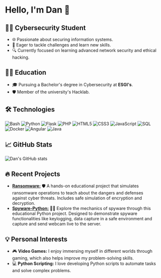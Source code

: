 # Hello, I'm Dan 👋

## 🧑‍💻 Cybersecurity Student
- 🌐 Passionate about securing information systems.
- 🚀 Eager to tackle challenges and learn new skills.
- 🔍 Currently focused on learning advanced network security and ethical hacking.

## 👨‍🎓 Education
- 🎓 Pursuing a Bachelor's degree in Cybersecurity at **ESGI's**.
- 🛡 Member of the university's Hacklab.

## 🛠️ Technologies
![Bash](https://img.shields.io/badge/Bash-121011.svg?style=flat&logo=gnu-bash&logoColor=white)
![Python](https://img.shields.io/badge/Python-3776AB.svg?style=flat&logo=python&logoColor=white)
![Flask](https://img.shields.io/badge/Flask-000000.svg?style=flat&logo=flask&logoColor=white)
![PHP](https://img.shields.io/badge/PHP-777BB4.svg?style=flat&logo=php&logoColor=white)
![HTML5](https://img.shields.io/badge/HTML5-E34F26.svg?style=flat&logo=html5&logoColor=white)
![CSS3](https://img.shields.io/badge/CSS3-1572B6.svg?style=flat&logo=css3&logoColor=white)
![JavaScript](https://img.shields.io/badge/JavaScript-F7DF1E.svg?style=flat&logo=javascript&logoColor=black)
![SQL](https://img.shields.io/badge/SQL-336791.svg?style=flat&logo=postgresql&logoColor=white)
![Docker](https://img.shields.io/badge/Docker-2496ED.svg?style=flat&logo=docker&logoColor=white)
![Angular](https://img.shields.io/badge/Angular-DD0031.svg?style=flat&logo=angular&logoColor=white)
![Java](https://img.shields.io/badge/Java-007396.svg?style=flat&logo=java&logoColor=white)

## 📈 GitHub Stats
![Dan's GitHub stats](https://github-readme-stats.vercel.app/api?username=Danette10&show_icons=true&theme=radical)

## 🔥 Recent Projects
- **[Ransomware:](https://github.com/Danette10/Ransomware)** 🛡️ A hands-on educational project that simulates ransomware operations to teach about the dangers and defenses against cyber threats. Includes safe simulation of encryption and decryption.
- **[Spyware-Python:](https://github.com/Danette10/Spyware-Python)** 🕵️‍♂️ Explore the mechanics of spyware through this educational Python project. Designed to demonstrate spyware functionalities like keylogging, data capture in a safe environment and capture and send webcam live to the server.

## 💡 Personal Interests
- 🎮 **Video Games:** I enjoy immersing myself in different worlds through gaming, which also helps improve my problem-solving skills.
- 💻 **Python Scripting:** I love developing Python scripts to automate tasks and solve complex problems.


